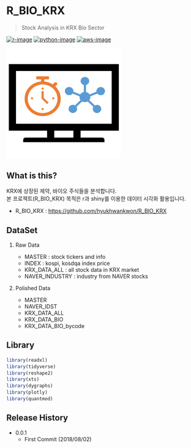 # R_BIO_KRX
> Stock Analysis in KRX Bio Sector 

[![r-image]][r-url]
[![python-image]][python-url]
[![aws-image]][aws-url]

<img src="header.png" width="300"  width="250">


## What is this?

KRX에 상장된 제약, 바이오 주식들을 분석합니다.\
본 프로젝트(R_BIO_KRX) 목적은 r과 shiny를 이용한 데이터 시각화 활용입니다.

+ R_BIO_KRX : https://github.com/hyukhwankwon/R_BIO_KRX


## DataSet

1. Raw Data
    + MASTER : stock tickers and info
    + INDEX : kospi, kosdqa index price    
    + KRX_DATA_ALL : all stock data in KRX market
    + NAVER_INDUSTRY : industry from NAVER stocks

2. Polished Data
    + MASTER
    + NAVER_IDST
    + KRX_DATA_ALL
    + KRX_DATA_BIO
    + KRX_DATA_BIO_bycode


## Library

```r
library(readxl)
library(tidyverse)
library(reshape2)
library(xts)
library(dygraphs)
library(plotly)
library(quantmod)
```

## Release History

* 0.0.1
    * First Commit (2018/08/02)



<!-- Markdown link & img dfn's -->
[r-image]: https://img.shields.io/badge/R-3.5.0-brightgreen.svg?style=flat-square
[r-url]: https://cran.r-project.org/bin/windows/base/
[python-image]: https://img.shields.io/badge/python-3.6-yellow.svg?style=flat-square
[python-url]: https://www.python.org/
[aws-image]: https://img.shields.io/badge/aws-pass-orange.svg?style=flat-square
[aws-url]: https://aws.amazon.com/